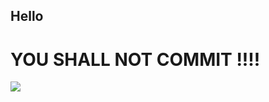 ## Hello
# YOU SHALL NOT COMMIT !!!!

![](https://smugsorcery.files.wordpress.com/2012/01/shallnotcommit.jpg)
